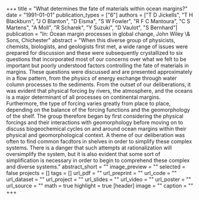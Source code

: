 +++
title = "What determines the fate of materials within ocean margins?"
date = "1991-01-01"
publication_types = ["6"]
authors = ["T D Jickells", "T H Blackburn", "J O Blanton", "D Eisma", "S W Fowler", "R F C Mantoura", "C S Martens", "A Moll", "R Scharek", "Y Suzuki", "D Vaulot", "S Bernhard"]
publication = "In: Ocean margin processes in global change, John Wiley \\& Sons, Chichester"
abstract = "When this diverse group of physicists, chemists, biologists, and geologists first met, a wide range of issues were prepared for discussion and these were subsequently crystallized to six questions that incorporated most of our concerns over what we felt to be important but poorly understood factors controlling the fate of materials in margins. These questions were discussed and are presented approximately in a flow pattern, from the physics of energy exchange through water column processes to the sediments. From the outset of our deliberations, it was evident that physical forcing by rivers, the atmosphere, and the oceans is a major determinant of all processes on continental margins. Furthermore, the type of forcing varies greatly from place to place, depending on the balance of the forcing functions and the geomorphology of the shelf. The group therefore began by first considering the physical forcings and their interactions with geomorphology before moving on to discuss biogeochemical cycles on and around ocean margins within their physical and geomorphological context. A theme of our deliberation was often to find common facdtors in shelves in order to simplify these complex systems. There is a danger that such attempts at rationalization will oversimplify the system, but it is also evident that some sort of simplification is necessary in order to begin to comprehend these complex and diverse systems."
abstract_short = ""
image_preview = ""
selected = false
projects = []
tags = []
url_pdf = ""
url_preprint = ""
url_code = ""
url_dataset = ""
url_project = ""
url_slides = ""
url_video = ""
url_poster = ""
url_source = ""
math = true
highlight = true
[header]
image = ""
caption = ""
+++

